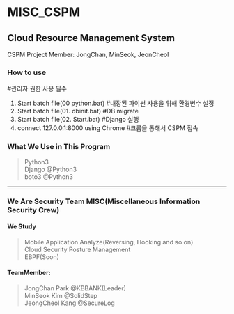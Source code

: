 # MISC_CSPM
## Cloud Resource Management System    
CSPM Project Member: JongChan, MinSeok, JeonCheol
### How to use  
#관리자 권한 사용 필수
1. Start batch file(00 python.bat) #내장된 파이썬 사용을 위해 환경변수 설정
2. Start batch file(01. dbinit.bat) #DB migrate
3. Start batch file(02. Start.bat) #Django 실행
4. connect 127.0.0.1:8000 using Chrome #크롬을 통해서 CSPM 접속

### What We Use in This Program
>Python3  
>Django @Python3  
>boto3 @Python3


-----------------------------------------------------------------------
### We Are Security Team MISC(Miscellaneous Information Security Crew)  

#### We Study  
>Mobile Application Analyze(Reversing, Hooking and so on)  
>Cloud Security Posture Management  
>EBPF(Soon)

#### TeamMember:
>JongChan Park   @KBBANK(Leader)  
>MinSeok Kim     @SolidStep   
>JeongCheol Kang @SecureLog  

